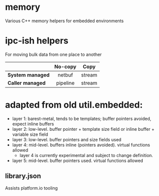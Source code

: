 # memory
Various C++ memory helpers for embedded environments

# ipc-ish helpers

For moving bulk data from one place to another

|                     | No-copy   | Copy
| ------------------- |:---------:| ---------
| **System managed**  | netbuf    | stream
| **Caller managed**  | pipeline  | stream

# adapted from old util.embedded:

* layer 1: barest-metal, tends to be templates; buffer pointers avoided, expect inline buffers
* layer 2: low-level. buffer pointer + template size field or inline buffer + variable size field
* layer 3: low-level. buffer pointers and size fields used
* layer 4: mid-level. buffers inline (pointers avoided). virtual functions allowed
  * layer 4 is currently experimental and subject to change definition.
* layer 5: mid-level. buffer pointers used. virtual functions allowed

## library.json

Assists platform.io tooling